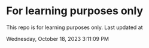 # For learning purposes only
This repo is for learning purposes only.
Last updated at

Wednesday, October 18, 2023 3:11:09 PM

